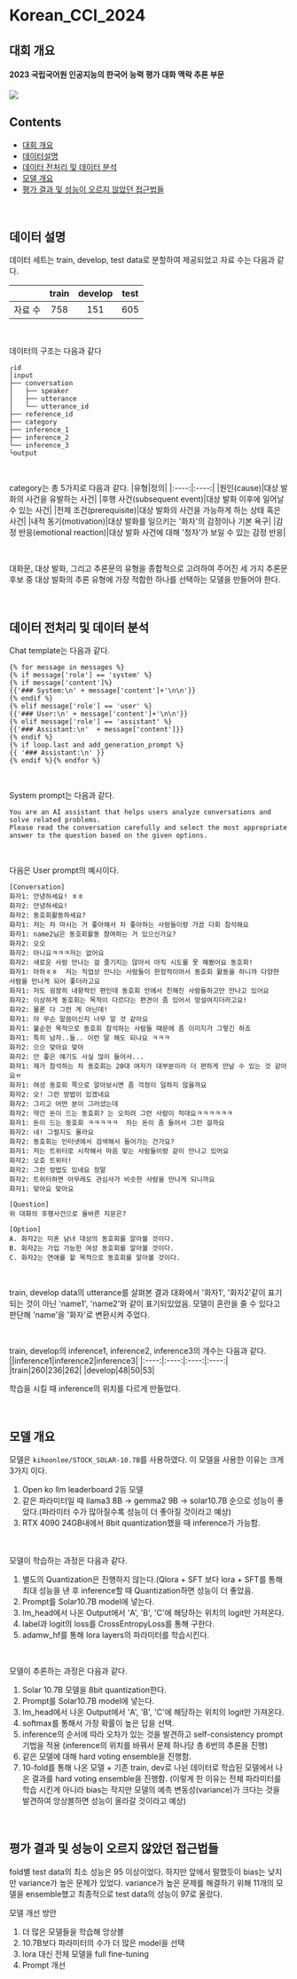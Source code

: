 # Korean_CCI_2024

## 대회 개요

#### 2023 국립국어원 인공지능의 한국어 능력 평가 대화 맥락 추론 부문
<img src="src/img.jpeg">

<br>

## Contents
- [대회 개요](#대회-개요)
- [데이터설명](#데이터-설명)
- [데이터 전처리 및 데이터 분석](#데이터-전처리-및-데이터-분석)
- [모델 개요](#모델-개요)
- [평가 결과 및 성능이 오르지 않았던 접근법들](#평가-결과-및-성능이-오르지-않았던-접근법들)

<br>

## 데이터 설명

데이터 세트는 train, develop, test data로 분할하여 제공되었고 자료 수는 다음과 같다.

||train|develop|test|
|:----:|:----:|:----:|:----:|
|자료 수|758|151|605|

<br>

데이터의 구조는 다음과 같다
```plaintext
┌id
│input
├── conversation
│   ├── speaker
│   ├── utterance
│   └── utterance_id
├── reference_id
├── category
├── inference_1
├── inference_2
└── inference_3
└output
```
<br>

category는 총 5가지로 다음과 같다.
|유형|정의|
|:----:|:----:|
|원인(cause)|대상 발화의 사건을 유발하는 사건|
|후행 사건(subsequent event)|대상 발화 이후에 일어날 수 있는 사건|
|전제 조건(prerequisite)|대상 발화의 사건을 가능하게 하는 상태 혹은 사건|
|내적 동기(motivation)|대상 발화를 일으키는 '화자'의 감정이나 기본 욕구|
|감정 반응(emotional reaction)|대상 발화 사건에 대해 '청자'가 보일 수 있는 감정 반응|

<br>

대화문, 대상 발화, 그리고 추론문의 유형을 종합적으로 고려하여 주어진 세 가지 추론문 후보 중 대상 발화의 추론 유형에 가장 적합한 하나를 선택하는 모델을 만들어야 한다.

<br>

## 데이터 전처리 및 데이터 분석

Chat template는 다음과 같다.
```plaintext
{% for message in messages %}
{% if message['role'] == 'system' %}
{% if message['content']%}
{{'### System:\n' + message['content']+'\n\n'}}
{% endif %}
{% elif message['role'] == 'user' %}
{{'### User:\n' + message['content']+'\n\n'}}
{% elif message['role'] == 'assistant' %}
{{'### Assistant:\n'  + message['content']}}
{% endif %}
{% if loop.last and add_generation_prompt %}
{{ '### Assistant:\n' }}
{% endif %}{% endfor %}
```

<br>

System prompt는 다음과 같다.
```plaintext
You are an AI assistant that helps users analyze conversations and solve related problems.
Please read the conversation carefully and select the most appropriate answer to the question based on the given options.
```

<br>

다음은 User prompt의 예시이다.
```plaintext
[Conversation]
화자1: 안녕하세요! ㅎㅎ
화자2: 안녕하세요!
화자2: 동호회활동하세요?
화자1: 저는 차 마시는 거 좋아해서 차 좋아하는 사람들이랑 가끔 다회 참석해요
화자1: name2님은 동호회활동 참여하는 거 있으신가요?
화자2: 오오
화자2: 아니요ㅋㅋㅋ저는 없어요
화자2: 새로운 사람 만나는 걸 즐기지는 않아서 아직 시도를 못 해봤어요 동호회!
화자1: 아하ㅎㅎ  저는 직업상 만나는 사람들이 한정적이어서 동호회 활동을 하니까 다양한 사람을 만나게 되어 좋더라고요
화자1: 저도 굉장히 내향적인 편인데 동호회 안에서 친해진 사람들하고만 만나고 있어요
화자2: 이상하게 동호회는 목적이 다르다는 편견이 좀 있어서 망설여지더라고요!
화자2: 물론 다 그런 게 아닌데!
화자1: 아 무슨 말씀이신지 너무 알 것 같아요
화자1: 불순한 목적으로 동호회 참석하는 사람들 때문에 좀 이미지가 그렇긴 하죠
화자1: 특히 남자..들.. 이런 말 해도 되나요 ㅋㅋㅋ
화자2: 으으 맞아요 맞아
화자2: 안 좋은 얘기도 사실 많이 들어서...
화자1: 제가 참석하는 차 동호회는 20대 여자가 대부분이라 더 편하게 만날 수 있는 것 같아요ㅠ
화자1: 여성 동호회 쪽으로 알아보시면 좀 걱정이 덜하지 않을까요
화자2: 오! 그런 방법이 있겠네요
화자2: 그리고 어떤 분이 그러셨는데
화자2: 약간 돈이 드는 동호회? 는 오히려 그런 사람이 적대요ㅋㅋㅋㅋㅋㅋ
화자1: 돈이 드는 동호회 ㅋㅋㅋㅋㅋ  차는 돈이 좀 들어서 그런 걸까요
화자2: 네! 그럴지도 몰라요
화자2: 동호회는 인터넷에서 검색해서 들어가는 건가요?
화자1: 저는 트위터로 시작해서 마음 맞는 사람들이랑 같이 만나고 있어요
화자2: 오호 트위터!
화자2: 그런 방법도 있네요 정말
화자2: 트위터하면 아무래도 관심사가 비슷한 사람을 만나게 되니까요
화자1: 맞아요 맞아요

[Question]
위 대화의 후행사건으로 올바른 지문은?

[Option]
A. 화자2는 미혼 남녀 대상의 동호회를 알아볼 것이다. 
B. 화자2는 가입 가능한 여성 동호회를 알아볼 것이다.
C. 화자2는 연애를 할 목적으로 동호회를 알아볼 것이다.
```

<br>

train, develop data의 utterance를 살펴본 결과 대화에서 '화자1', '화자2'같이 표기되는 것이 아닌 'name1', 'name2'와 같이 표기되있었음.
모델이 혼란을 줄 수 있다고 판단해 'name'을 '화자'로 변환시켜 주었다.

<br>

train, develop의 inference1, inference2, inference3의 개수는 다음과 같다.
||inference1|inference2|inference3|
|:----:|:----:|:----:|:----:|
|train|260|236|262|
|develop|48|50|53|

학습을 시킬 때 inference의 위치를 다르게 만들었다.

<br>

## 모델 개요

모델은 `kihoonlee/STOCK_SOLAR-10.7B`를 사용하였다.
이 모델을 사용한 이유는 크게 3가지 이다.
1. Open ko llm leaderboard 2등 모델
2. 같은 파라미터일 때 llama3 8B -> gemma2 9B -> solar10.7B 순으로 성능이 좋았다.(파라미터 수가 많아질수록 성능이 더 좋아질 것이라고 예상)
3. RTX 4090 24GB내에서 8bit quantization했을 때 inference가 가능함.

<br>

<br>
모델이 학습하는 과정은 다음과 같다.

1. 별도의 Quantization은 진행하지 않는다.(Qlora + SFT 보다 lora + SFT를 통해 최대 성능을 낸 후 inference할 때 Quantization하면 성능이 더 좋았음.
2. Prompt를 Solar10.7B model에 넣는다.
3. lm_head에서 나온 Output에서 'A', 'B', 'C'에 해당하는 위치의 logit만 가져온다.
4. label과 logit의 loss를 CrossEntropyLoss를 통해 구한다.
5. adamw_hf를 통해 lora layers의 파라미터를 학습시킨다.

<br>

모델이 추론하는 과정은 다음과 같다.
1. Solar 10.7B 모델을 8bit quantization한다.
2. Prompt를 Solar10.7B model에 넣는다.
3. lm_head에서 나온 Output에서 'A', 'B', 'C'에 해당하는 위치의 logit만 가져온다.
4. softmax를 통해서 가장 확률이 높은 답을 선택.
5. inference의 순서에 따라 오차가 있는 것을 발견하고 self-consistency prompt기법을 적용
   (inference의 위치를 바꿔서 문제 하나당 총 6번의 추론을 진행)
6. 같은 모델에 대해 hard voting ensemble을 진행함.
7. 10-fold를 통해 나온 모델 + 기존 train, dev로 나뉜 데이터로 학습된 모델에서 나온 결과를 hard voting ensemble을 진행함.
   (이렇게 한 이유는 전체 파라미터를 학습 시킨게 아니라 bias는 작지만 모델의 예측 변동성(variance)가 크다는 것을 발견하여 앙상블하면 성능이 올라갈 것이라고 예상)

<br>

## 평가 결과 및 성능이 오르지 않았던 접근법들

fold별 test data의 최소 성능은 95 이상이었다.
하지만 앞에서 말했듯이 bias는 낮지만 variance가 높은 문제가 있었다.
variance가 높은 문제를 해결하기 위해 11개의 모델을 ensemble했고 최종적으로 test data의 성능이 97로 올랐다.

모델 개선 방안
1. 더 많은 모델들을 학습해 앙상블
2. 10.7B보다 파라미터의 수가 더 많은 model을 선택
3. lora 대신 전체 모델을 full fine-tuning
4. Prompt 개선
